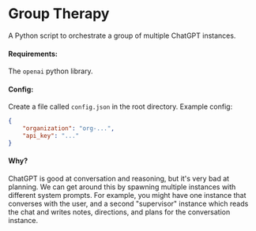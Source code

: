 # Group Therapy

A Python script to orchestrate a group of multiple ChatGPT instances.

#### Requirements:

The `openai` python library.

#### Config:

Create a file called `config.json` in the root directory. Example config:

```json
{
    "organization": "org-...",
    "api_key": "..."
}
```

#### Why?

ChatGPT is good at conversation and reasoning, but it's very bad at planning.
We can get around this by spawning multiple instances with different system prompts. 
For example, you might have one instance that converses with the user,
and a second "supervisor" instance which reads the chat and writes notes, directions, and plans for the conversation instance.
